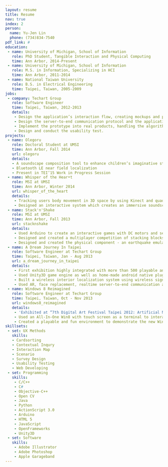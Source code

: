 ```yaml
---
layout: resume
title: Resume
nav: true
index: 2
person:
  name: Yu-Jen Lin
  phone: (734)834-7540
pdf_link: #
education:
 - name: University of Michigan, School of Information
   role: PhD Student, Tangible Interaction and Physical Computing
   time: Ann Arbor, 2014-Present
 - name: University of Michigan, School of Information 
   role: M.S. in Information, Specializing in HCI 
   time: Ann Arbor, 2011-2014 
 - name: National Taiwan University 
   role: B.S. in Electrical Engineering
   time: Taipei, Taiwan, 2005-2009
jobs:
 - company: Techart Group
   role: Software Engineer
   time: Taipei, Taiwan, 2012-2013
   details:
    - Design the application’s interaction flow, creating mockups and prototypes to communicate design ideas with stakeholders and co-workers.
    - Design the server-to-end communication protocol and the application architecture.
    - Implement the prototype into real products, handling the algorithm and programming part.
    - Design and conduct the usability test.
projects:
 - name: Olegoru
   role: Doctoral Student at UMSI
   time: Ann Arbor, Fall 2014
   url: olegoru
   details:
   - A soundscape composition tool to enhance children’s imaginative storytelling with tangible objects
   - Bluetooth LE near field localization
   - Present in TEI’15 Work in Progress Session 
 - name: Whisper of the Hear•t
   role: MSI at UMSI
   time: Ann Arbor, Winter 2014
   url: whisper_of_the_heart 
   details:
    - Tracking users body movement in 3D space by using Kinect and quadraphonic speakers.
    - Designed an interactive system which creates an immersive soundscape and tangible environment for visual-impaired people to explore a traditional 2D painting.
 - name: Stack'n'Shake
   role: MSI at UMSI
   time: Ann Arbor, Fall 2013
   url: stacknshake
   details:
    - Used Arduino to create an interactive games with DC motors and several sensors.
    - Designed and created a multiplayer competition of stacking blocks in whole new experience.
    - Designed and created the physical component - an earthquake emulator for wood blocks.
 - name: A Dream Journey In Taipei
   role: Software Engineer at Techart Group
   time: Taipei, Taiwan, Jan - Aug 2013
   url: a_dream_journey_in_taipei
   details:
    - First exhibition highly integrated with more than 500 playable android smartphones (Open from Aug 2013 to Sep 2014).
    - Used Unity3D game engine as well as home-made android native plugins.
    - Built a wireless interior localization system using wireless signal only.
    - Used AR, face replacement, realtime server-to-end communication and synchronization, and NFC technique.
 - name: Windows 8 Reimagined
   role: Software Engineer at Techart Group
   time: Taipei, Taiwan, Oct - Nov 2013
   url: windows8_reimagined
   details:
    - 'Exhibited at “7th Digital Art Festival Taipei 2012: Artificial Nature”'
    - Used an All-In-One Win8 with touch screen as a terminal to interact with the virtual world in the exhibition room.
    - Created a playable and fun environment to demonstrate the new Win8 UI and features to visitors.
skillsets:
 - set: UX Methods
   skills: 
   - Cardsorting
   - Contextual Inqury
   - Interaction Map
   - Scenario
   - Survey Design
   - Usability Testing
   - Web Developing
 - set: Programming
   skills:
    - C/C++
    - C#
    - Objective-C++
    - Open CV
    - Java
    - Python
    - ActionScript 3.0
    - Arduino
    - HTML 5
    - JavaScript
    - OpenFrameworks
    - Unity3D
 - set: Software
   skills:
    - Adobe Illustrator
    - Adobe Photoshop
    - Apple Garageband
---
```


